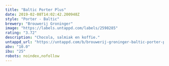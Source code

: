 ```yaml
---
title: "Baltic Porter Plus"
date: 2019-02-08T14:02:42.200948Z
style: "Porter - Baltic"
brewery: "Brouwerij Groninger"
image: "https://labels.untappd.com/labels/2598285"
rating: "3.72"
description: "Chocola, salmiak en koffie."
untappd_url: "https://untappd.com/b/brouwerij-groninger-baltic-porter-plus/2598285"
abv: "10.0"
ibu: "25"
robots: noindex,nofollow
---
```

